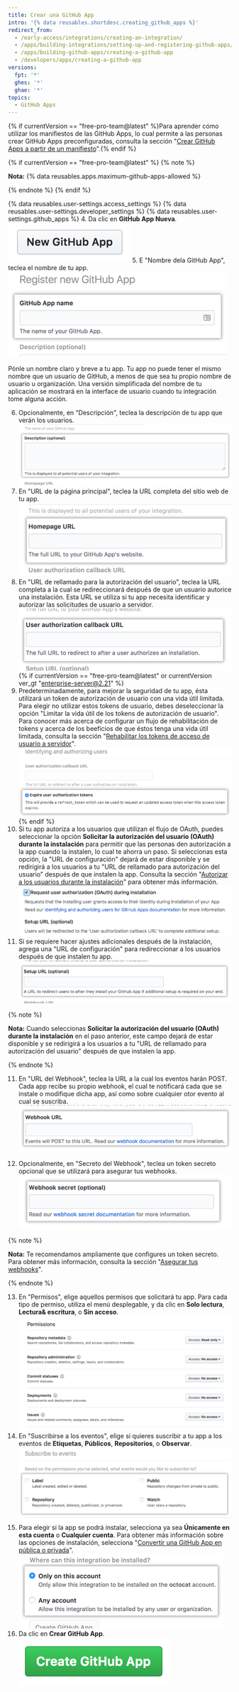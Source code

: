 ```yaml
---
title: Crear una GitHub App
intro: '{% data reusables.shortdesc.creating_github_apps %}'
redirect_from:
  - /early-access/integrations/creating-an-integration/
  - /apps/building-integrations/setting-up-and-registering-github-apps/registering-github-apps/
  - /apps/building-github-apps/creating-a-github-app
  - /developers/apps/creating-a-github-app
versions:
  fpt: '*'
  ghes: '*'
  ghae: '*'
topics:
  - GitHub Apps
---
```

{% if currentVersion == "free-pro-team@latest" %}Para aprender cómo utilizar los manifiestos de las GitHub Apps, lo cual permite a las personas crear GitHub Apps preconfiguradas, consulta la sección "[Crear GitHub Apps a partir de un manifiesto](/apps/building-github-apps/creating-github-apps-from-a-manifest/)".{% endif %}

{% if currentVersion == "free-pro-team@latest" %}
{% note %}

  **Nota:** {% data reusables.apps.maximum-github-apps-allowed %}

{% endnote %}
{% endif %}

{% data reusables.user-settings.access_settings %}
{% data reusables.user-settings.developer_settings %}
{% data reusables.user-settings.github_apps %}
4. Da clic en **GitHub App Nueva**. ![Botón para crear una GitHub App nueva](/assets/images/github-apps/github_apps_new.png)
5. E "Nombre dela GitHub App", teclea el nombre de tu app. ![Campo para nombrar tu GitHub App](/assets/images/github-apps/github_apps_app_name.png)

  Pónle un nombre claro y breve a tu app. Tu app no puede tener el mismo nombre que un usuario de GitHub, a menos de que sea tu propio nombre de usuario u organización. Una versión simplificada del nombre de tu aplicación se mostrará en la interface de usuario cuando tu integración tome alguna acción.

6. Opcionalmente, en "Descripción", teclea la descripción de tu app que verán los usuarios. ![Campo para agregar una descripción de tu GitHub App](/assets/images/github-apps/github_apps_description.png)
7. En "URL de la página principal", teclea la URL completa del sitio web de tu app. ![Campo para la URL de la página de inicio de tu GitHub App](/assets/images/github-apps/github_apps_homepage_url.png)
8. En "URL de rellamado para la autorización del usuario", teclea la URL completa a la cual se redireccionará después de que un usuario autorice una instalación. Esta URL se utiliza si tu app necesita identificar y autorizar las solicitudes de usuario a servidor. ![Campo para la URL de rellamado para la autorización del usuario de tu GitHub App](/assets/images/github-apps/github_apps_user_authorization.png)
{% if currentVersion == "free-pro-team@latest" or currentVersion ver_gt "enterprise-server@2.21" %}
9. Predeterminadamente, para mejorar la seguridad de tu app, ésta utilizará un token de autorización de usuario con una vida útil limitada. Para elegir no utilizar estos tokens de usuario, debes deseleccionar la opción "Limitar la vida útil de los tokens de autorización de usuario". Para conocer más acerca de configurar un flujo de rehabilitación de tokens y acerca de los beeficios de que éstos tenga una vida útil limitada, consulta la sección "[Rehabilitar los tokens de acceso de usuario a servidor](/apps/building-github-apps/refreshing-user-to-server-access-tokens/)". ![Opción para decidir aceptar los tokens de usuario con vida útil limitada durante la configuración de GitHub Apps](/assets/images/github-apps/expire-user-tokens-selection.png)
{% endif %}
9. Si tu app autoriza a los usuarios que utilizan el flujo de OAuth, puedes seleccionar la opción **Solicitar la autorización del usuario (OAuth) durante la instalación** para permitir que las personas den autorización a la app cuando la instalen, lo cual te ahorra un paso. Si seleccionas esta opción, la "URL de configuración" dejará de estar disponible y se redirigirá a los usuarios a tu "URL de rellamado para autorización del usuario" después de que instalen la app. Consulta la sección "[Autorizar a los usuarios durante la instalación](/apps/installing-github-apps/#authorizing-users-during-installation)" para obtener más información. ![Solicitar una autorización de usuario durante la instalación](/assets/images/github-apps/github_apps_request_auth_upon_install.png)
10. Si se requiere hacer ajustes adicionales después de la instalación, agrega una "URL de configuración" para redireccionar a los usuarios después de que instalen tu app. ![Campo para configurar la URL de tu GitHub App ](/assets/images/github-apps/github_apps_setup_url.png)

  {% note %}

  **Nota:** Cuando seleccionas **Solicitar la autorización del usuario (OAuth) durante la instalación** en el paso anterior, este campo dejará de estar disponible y se redirigirá a los usuarios a tu "URL de rellamado para autorización del usuario" después de que instalen la app.

  {% endnote %}

11. En "URL del Webhook", teclea la URL a la cual los eventos harán POST. Cada app recibe su propio webhook, el cual te notificará cada que se instale o modifique dicha app, así como sobre cualquier otor evento al cual se suscriba. ![Campo para la URL del webhook de tu GitHub App](/assets/images/github-apps/github_apps_webhook_url.png)

12. Opcionalmente, en "Secreto del Webhook", teclea un token secreto opcional que se utilizará para asegurar tus webhooks. ![Campo para agregar un token secreto para tu Webhook](/assets/images/github-apps/github_apps_webhook_secret.png)

  {% note %}

  **Nota:** Te recomendamos ampliamente que configures un token secreto. Para obtener más información, consulta la sección "[Asegurar tus webhooks](/webhooks/securing/)".

  {% endnote %}

13. En "Permisos", elige aquellos permisos que solicitará tu app. Para cada tipo de permiso, utiliza el menú desplegable, y da clic en **Solo lectura**, **Lectura& escritura**, o **Sin acceso**. ![Varios permisos para tu GitHub App](/assets/images/github-apps/github_apps_new_permissions_post2dot13.png)
14. En "Suscribirse a los eventos", elige si quieres suscribir a tu app a los eventos de **Etiquetas**, **Públicos**, **Repositorios**, o **Observar**. ![Opciones de suscripción a los eventos para tu GitHub App](/assets/images/github-apps/github_apps_subscribe_to_events.png)
15. Para elegir si la app se podrá instalar, selecciona ya sea **Únicamente en esta cuenta** o **Cualquier cuenta**. Para obtener más información sobre las opciones de instalación, selecciona "[Convertir una GitHub App en pública o privada](/apps/managing-github-apps/making-a-github-app-public-or-private/)". ![Opciones de instalación para tu GitHub App](/assets/images/github-apps/github_apps_installation_options.png)
16. Da clic en **Crear GitHub App**. ![Botón para crear tu GitHub App](/assets/images/github-apps/github_apps_create_github_app.png)
